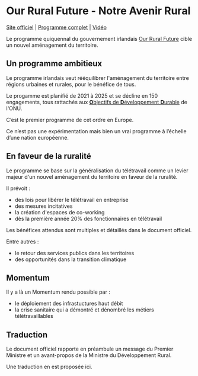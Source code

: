 # Our Rural Future - Notre Avenir Rural

[Site officiel](https://www.gov.ie/en/campaigns/c6f5d-our-rural-future/) |
[Programme complet](https://assets.gov.ie/128716/e7d34436-6e0a-4bb0-a7b1-230165357529.pdf) |
[Vidéo](https://www.youtube.com/watch?v=nOF8jxRRJMo)

Le programme quiquennal du gouvernement irlandais [Our Rural Future](https://www.gov.ie/en/campaigns/c6f5d-our-rural-future/) cible un nouvel aménagement du territoire.

## Un programme ambitieux

Le programme irlandais veut rééquilibrer l'aménagement du territoire entre régions urbaines et rurales, pour le bénéfice de tous.

Le progamme est planifié de 2021 à 2025 et se décline en 150 engagements, tous rattachés aux [**O**bjectifs de **D**éveloppement **D**urable](https://www.un.org/sustainabledevelopment/fr/objectifs-de-developpement-durable/) de l'ONU.

C’est le premier programme de cet ordre en Europe.

Ce n’est pas une expérimentation mais bien un vrai programme à l’échelle d’une nation européenne.

## En faveur de la ruralité

Le programme se base sur la généralisation du télétravail comme un levier majeur d'un nouvel aménagement du territoire en faveur de la ruralité.

Il prévoit :
- des lois pour libérer le télétravail en entreprise
- des mesures incitatives
- la création d'espaces de co-working
- dès la première année 20% des fonctionnaires en télétravail

Les bénéfices attendus sont multiples et détaillés dans le document officiel.

Entre autres :

- le retour des services publics dans les territoires
- des opportunités dans la transition climatique

## Momentum

Il y a là un Momentum rendu possible par :
- le déploiement des infrastuctures haut débit
- la crise sanitaire qui a démontré et dénombré les métiers télétravaillables

## Traduction

Le document officiel rapporte en préambule un message du Premier Ministre et un avant-propos de la Ministre du Développement Rural.

Une traduction en est proposée ici.